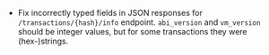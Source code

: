 * Fix incorrectly typed fields in JSON responses for `/transactions/{hash}/info` endpoint. `abi_version` and
  `vm_version` should be integer values, but for some transactions they were (hex-)strings.
